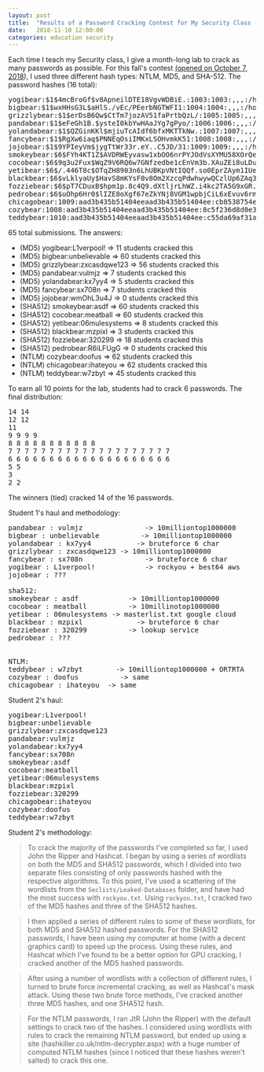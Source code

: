 ```yaml
---
layout: post
title:  "Results of a Password Cracking Contest for My Security Class (Fall 2018)"
date:   2018-11-10 12:00:00
categories: education security
---
```


Each time I teach my Security class, I give a month-long lab to crack as many passwords as possible.  For this fall's contest [(opened on October 7, 2018](https://twitter.com/0xmchow/status/1049064581073707008)), I used three different hash types: NTLM, MD5, and SHA-512.  The password hashes (16 total):

<pre>
yogibear:$1$4mcBroGf$v8ApneilDTE18VgvWDBiE.:1003:1003:,,,:/home/yogibear:/bin/bash
bigbear:$1$wxHHsG3L$aHlS./vEc/PEerbNGTWFI1:1004:1004:,,,:/home/bigbear:/bin/bash
grizzlybear:$1$erDsB6Qw$CtTm7jozAV51faPrtbQzL/:1005:1005:,,,:/home/grizzlybear:/bin/bash
pandabear:$1$eFeGh1B.$ysteI0kbYwHAaJYg7gPyo/:1006:1006:,,,:/home/pandabear:/bin/bash
yolandabear:$1$QZGinKKl$mjiuTcAIdf6bfxMKTTkNw.:1007:1007:,,,:/home/yolandabear:/bin/bash
fancybear:$1$RgXw6iaq$PNNEqOsiIMKxLSOHvmkK51:1008:1008:,,,:/home/fancybear:/bin/bash
jojobear:$1$9YPIeyVm$jygTtWr33r.eY..C5JD/31:1009:1009:,,,:/home/jojobear:/bin/bash
smokeybear:$6$FYh4KT1Z$AVDRWEyvasw1xbOO6nrPYJOdVsXYMU58XOrQeXwi8Qts2tGmPwf8HQbJC0qE659iJI0ykiIFX6UUsYm9m/hdj.:1000:1000:,,,:/home/smokeybear:/bin/bash
cocobear:$6$9q3u2Fux$WqZ9V6RQ6w7GNfzedbe1cEnVm3b.XAuZEi8uLDuBoYVsH7Cf3/9M8IkQziuFRnZ/hbcC1JG/1MLyy7NGPxi5A.:1001:1001:,,,:/home/cocobear:/bin/bash
yetibear:$6$/.446T8c$OTqZH8903n6LhUBKpVNtIQQf.so0EprZAym1IUeOLVsZKPMBwb5OgGeLkhJ4xKWLavFrhhuq5N1OEyCFrig.F.:1002:1002:,,,:/home/yetibear:/bin/bash
blackbear:$6$vLklyaUy$HavS8mKYsF0v8Om2XzcqPdwhwywQCzlUp6ZAq3INu9ejYik9BOj9/yzsPTMPy5SniYeWWVrIctg9pVnqdoTxG/:1003:1003:,,,:/home/blackbear:/bin/bash
fozziebear:$6$pT7CDuxB$hpm1p.8c4Q9.dXtljrLhWZ.i4kc2TA5G9xGR.v0RBdJKVz7E9p9esZZjN8Ng6SjlMLPTI7L86o7iXixn2.uYy/:1004:1004:,,,:/home/fozziebear:/bin/bash
pedrobear:$6$uOhp6Hr0$lIZE8oXgf67eZkYNj8VGM1wpbjCiL6xEvuv6rmXweYM/faFKYyRBxW7Dc1X7vgEiNiX3uwfy7HPHBB/wCWNXE0:1005:1005:,,,:/home/pedrobear:/bin/bash
chicagobear:1009:aad3b435b51404eeaad3b435b51404ee:cb8538754ecafad5d2ae67ecc709f459:::
cozybear:1008:aad3b435b51404eeaad3b435b51404ee:8c5f236d8d0e37ef9dc1d827044d0ad5:::
teddybear:1010:aad3b435b51404eeaad3b435b51404ee:c55da69af31a31d7d8e0773c368f0da8:::
</pre>

65 total submissions.  The answers:

* (MD5) yogibear:L1verpool! => 11 students cracked this
* (MD5) bigbear:unbelievable => 60 students cracked this
* (MD5) grizzlybear:zxcasdqwe123 => 56 students cracked this
* (MD5) pandabear:vulmjz => 7 students cracked this
* (MD5) yolandabear:kx7yy4 => 5 students cracked this
* (MD5) fancybear:sx708n => 7 students cracked this
* (MD5) jojobear:wmOhL3u4J => 0 students cracked this
* (SHA512) smokeybear:asdf => 60 students cracked this
* (SHA512) cocobear:meatball => 60 students cracked this
* (SHA512) yetibear:06mulesystems => 8 students cracked this
* (SHA512) blackbear:mzpixl => 3 students cracked this
* (SHA512) fozziebear:320299 => 18 students cracked this
* (SHA512) pedrobear:R6iLFUgG => 0 students cracked this
* (NTLM) cozybear:doofus => 62 students cracked this
* (NTLM) chicagobear:ihateyou => 62 students cracked this
* (NTLM) teddybear:w7zbyt => 45 students cracked this


To earn all 10 points for the lab, students had to crack 6 passwords.  The final distribution:

<pre>
14 14
12 12
11
9 9 9 9
8 8 8 8 8 8 8 8 8 8 8
7 7 7 7 7 7 7 7 7 7 7 7 7 7 7 7 7 7 7 7
6 6 6 6 6 6 6 6 6 6 6 6 6 6 6 6 6 6 6 6
5 5
3
2 2
</pre>

The winners (tied) cracked 14 of the 16 passwords.

Student 1's haul and methodology:
<pre>
pandabear : vulmjz               -> 10milliontop1000000
bigbear : unbelievable          -> 10milliontop1000000
yolandabear : kx7yy4           -> bruteforce 6 char
grizzlybear : zxcasdqwe123 -> 10milliontop1000000
fancybear : sx708n               -> bruteforce 6 char
yogibear : L1verpool!            -> rockyou + best64 aws
jojobear : ???

sha512:
smokeybear : asdf            -> 10milliontop1000000
cocobear : meatball          -> 10millinotop1000000
yetibear : 06mulesystems -> masterlist.txt google cloud
blackbear : mzpixl             -> bruteforce 6 char
fozziebear : 320299          -> lookup service
pedrobear : ???


NTLM:
teddybear : w7zbyt        -> 10milliontop1000000 + ORTRTA
cozybear : doofus          -> same
chicagobear : ihateyou  -> same
</pre>

Student 2's haul:

<pre>
yogibear:L1verpool!
bigbear:unbelievable
grizzlybear:zxcasdqwe123
pandabear:vulmjz
yolandabear:kx7yy4
fancybear:sx708n
smokeybear:asdf
cocobear:meatball
yetibear:06mulesystems
blackbear:mzpixl
fozziebear:320299
chicagobear:ihateyou
cozybear:doofus
teddybear:w7zbyt
</pre>

Student 2's methodology:

>To crack the majority of the passwords I've completed so far, I used John the Ripper and Hashcat. I began by using a series of wordlists on both the MD5 and SHA512 passwords, which I divided into two separate files consisting of only passwords hashed with the respective algorithms. To this point, I've used a scattering of the wordlists from the `Seclists/Leaked-Databases` folder, and have had the most success with `rockyou.txt`. Using `rockyou.txt`, I cracked two of the MD5 hashes and three of the SHA512 hashes.

> I then applied a series of different rules to some of these wordlists, for both MD5 and SHA512 hashed passwords. For the SHA512 passwords, I have been using my computer at home (with a decent graphics card) to speed up the process. Using these rules, and Hashcat which I've found to be a better option for GPU cracking, I cracked another of the MD5 hashed passwords.

> After using a number of wordlists with a collection of different rules, I turned to brute force incremental cracking, as well as Hashcat's mask attack. Using these two brute force methods, I've cracked another three MD5 hashes, and one SHA512 hash.

> For the NTLM passwords, I ran JtR (John the Ripper) with the default settings to crack two of the hashes. I considered using wordlists with rules to crack the remaining NTLM password, but ended up using a site (hashkiller.co.uk/ntlm-decrypter.aspx) with a huge number of computed NTLM hashes (since I noticed that these hashes weren't salted) to crack this one.